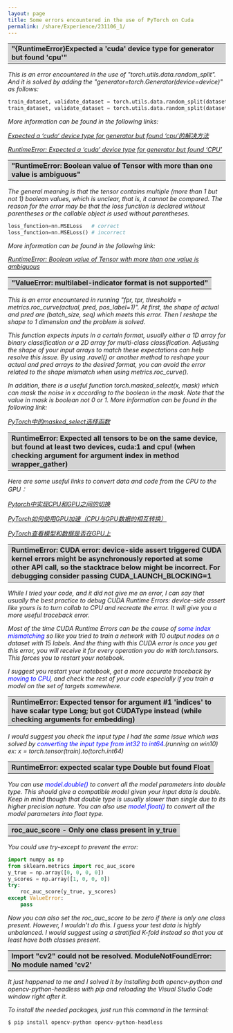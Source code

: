 ```yaml
---
layout: page
title: Some errors encountered in the use of PyTorch on Cuda
permalink: /share/Experience/231106_1/
---
```


<table><tr><td bgcolor=lightgray><strong>"{RuntimeError}Expected a 'cuda' device type for generator but found 'cpu'" </strong></td></tr></table>

<em>This is an error encountered in the use of "torch.utils.data.random_split". And it is solved by adding the "generator=torch.Generator(device=device)" as follows:</em>

```python
train_dataset, validate_dataset = torch.utils.data.random_split(dataset, [train_size, validate_size]) # incorrect
train_dataset, validate_dataset = torch.utils.data.random_split(dataset, [train_size, validate_size], generator=torch.Generator(device=device)) # correct
```

<em> More information can be found in the following links: </em>

<em><a href="https://blog.csdn.net/weixin_45809449/article/details/123635839" title="">Expected a ‘cuda‘ device type for generator but found ‘cpu‘的解决方法</a> </em>

<em><a href="https://discuss.pytorch.org/t/runtimeerror-expected-a-cuda-device-type-for-generator-but-found-cpu/161463" title="">RuntimeError: Expected a ‘cuda’ device type for generator but found ‘CPU’</a> </em>


<table><tr><td bgcolor=lightgray><strong>"RuntimeError: Boolean value of Tensor with more than one value is ambiguous" </strong></td></tr></table>

<em>The general meaning is that the tensor contains multiple (more than 1 but not 1) boolean values, which is unclear, that is, it cannot be compared. The reason for the error may be that the loss function is declared without parentheses or the callable object is used without parentheses.</em>

```python
loss_function=nn.MSELoss   # correct
loss_function=nn.MSELoss() # incorrect
```

<em> More information can be found in the following link: </em>

<em><a href="https://blog.csdn.net/weixin_43818631/article/details/122255929" title="">RuntimeError: Boolean value of Tensor with more than one value is ambiguous</a> </em>



<table><tr><td bgcolor=lightgray><strong>"ValueError: multilabel-indicator format is not supported" </strong></td></tr></table>

<em>This is an error encountered in running "fpr, tpr, thresholds = metrics.roc_curve(actual, pred, pos_label=1)". At first, the shape of actual and pred are (batch_size, seq) which meets this error. Then I reshape the shape to 1 dimension and the problem is solved.</em>

<em>This function expects inputs in a certain format, usually either a 1D array for binary classification or a 2D array for multi-class classification. Adjusting the shape of your input arrays to match these expectations can help resolve this issue. By using .ravel() or another method to reshape your actual and pred arrays to the desired format, you can avoid the error related to the shape mismatch when using metrics.roc_curve(). </em>

<em>In addition, there is a useful function torch.masked_select(x, mask) which can mask the noise in x according to the boolean in the mask. Note that the value in mask is boolean not 0 or 1. More information can be found in the following link: </em>

<em><a href="https://zhuanlan.zhihu.com/p/348035584" title="">PyTorch中的masked_select选择函数</a> </em>


<table><tr><td bgcolor=lightgray><strong>RuntimeError: Expected all tensors to be on the same device, but found at least two devices, cuda:1 and cpu! (when checking argument for argument index in method wrapper_gather)</strong></td></tr></table>

<em>Here are some useful links to convert data and code from the CPU to the GPU：</em>

<em><a href="https://blog.csdn.net/mxh3600/article/details/124460988" title="">Pytorch中实现CPU和GPU之间的切换</a> </em>

<em><a href="https://xiaosongshine.blog.csdn.net/article/details/89401522?spm=1001.2101.3001.6650.2&utm_medium=distribute.pc_relevant.none-task-blog-2%7Edefault%7ECTRLIST%7ERate-2-89401522-blog-124233475.235%5Ev38%5Epc_relevant_anti_t3_base&depth_1-utm_source=distribute.pc_relevant.none-task-blog-2%7Edefault%7ECTRLIST%7ERate-2-89401522-blog-124233475.235%5Ev38%5Epc_relevant_anti_t3_base&utm_relevant_index=5" title="">PyTorch如何使用GPU加速（CPU与GPU数据的相互转换）</a></em>

<em><a href="https://www.cnblogs.com/picassooo/p/13736843.html" title="">PyTorch查看模型和数据是否在GPU上</a></em>


<table><tr><td bgcolor=lightgray><strong>RuntimeError: CUDA error: device-side assert triggered CUDA kernel errors might be asynchronously reported at some other API call, so the stacktrace below might be incorrect. For debugging consider passing CUDA_LAUNCH_BLOCKING=1</strong></td></tr></table>

<em>While I tried your code, and it did not give me an error, I can say that usually the best practice to debug CUDA Runtime Errors: device-side assert like yours is to turn collab to CPU and recreate the error. It will give you a more useful traceback error.</em>

<em>Most of the time CUDA Runtime Errors can be the cause of <font color=Blue>some index mismatching</font> so like you tried to train a network with 10 output nodes on a dataset with 15 labels. And the thing with this CUDA error is once you get this error, you will receive it for every operation you do with torch.tensors. This forces you to restart your notebook.</em>

<em>I suggest you restart your notebook, get a more accurate traceback by <font color=Blue>moving to CPU</font>, and check the rest of your code especially if you train a model on the set of targets somewhere.</em>


<table><tr><td bgcolor=lightgray><strong>RuntimeError: Expected tensor for argument #1 'indices' to have scalar type Long; but got CUDAType instead (while checking arguments for embedding)</strong></td></tr></table>

<em>I would suggest you check the input type I had the same issue which was solved by <font color=Blue>converting the input type from int32 to int64</font>.(running on win10) ex: x = torch.tensor(train).to(torch.int64)</em>


<table><tr><td bgcolor=lightgray><strong>RuntimeError: expected scalar type Double but found Float</strong></td></tr></table>

<em>You can use <font color=Blue>model.double()</font> to convert all the model parameters into double type. This should give a compatible model given your input data is double. Keep in mind though that double type is usually slower than single due to its higher precision nature. You can also use <font color=Blue>model.float()</font> to convert all the model parameters into float type.</em>


<table><tr><td bgcolor=lightgray><strong>roc_auc_score - Only one class present in y_true</strong></td></tr></table>

<em>You could use try-except to prevent the error:</em>

```python
import numpy as np
from sklearn.metrics import roc_auc_score
y_true = np.array([0, 0, 0, 0])
y_scores = np.array([1, 0, 0, 0])
try:
    roc_auc_score(y_true, y_scores)
except ValueError:
    pass
```

<em>Now you can also set the roc_auc_score to be zero if there is only one class present. However, I wouldn't do this. I guess your test data is highly unbalanced. I would suggest using a stratified K-fold instead so that you at least have both classes present.</em>


<table><tr><td bgcolor=lightgray><strong>Import "cv2" could not be resolved. ModuleNotFoundError: No module named 'cv2'</strong></td></tr></table>

<em>It just happened to me and I solved it by installing both opencv-python and opencv-python-headless with pip and reloading the Visual Studio Code window right after it.</em>

<em>To install the needed packages, just run this command in the terminal:</em>

```python
$ pip install opencv-python opencv-python-headless
```
